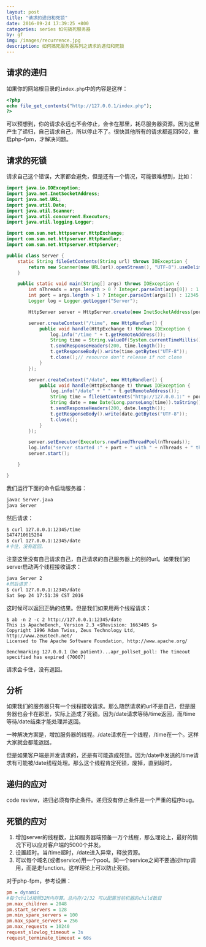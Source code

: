 ```yaml
---
layout: post
title: "请求的递归和死锁"
date: 2016-09-24 17:39:25 +800
categories: series 如何搞死服务器
by: gf
img: /images/recurrence.jpg
description: 如何搞死服务器系列之请求的递归和死锁
---
```


## 请求的递归

如果你的网站根目录的`index.php`中的内容是这样：

```php
<?php
echo file_get_contents("http://127.0.0.1/index.php");
?>
```

可以预想到，你的请求永远也不会停止，会卡在那里，耗尽服务器资源。因为这里产生了递归，自己请求自己，所以停止不了。很快其他所有的请求都返回502，重启php-fpm，才解决问题。

## 请求的死锁

请求自己这个错误，大家都会避免，但是还有一个情况，可能很难想到，比如：

```java
import java.io.IOException;
import java.net.InetSocketAddress;
import java.net.URL;
import java.util.Date;
import java.util.Scanner;
import java.util.concurrent.Executors;
import java.util.logging.Logger;

import com.sun.net.httpserver.HttpExchange;
import com.sun.net.httpserver.HttpHandler;
import com.sun.net.httpserver.HttpServer;

public class Server {
	static String fileGetContents(String url) throws IOException {
		return new Scanner(new URL(url).openStream(), "UTF-8").useDelimiter("\\A").next();
	}

	public static void main(String[] args) throws IOException {
		int nThreads = args.length > 0 ? Integer.parseInt(args[0]) : 1;
		int port = args.length > 1 ? Integer.parseInt(args[1]) : 12345;
		Logger log = Logger.getLogger("Server");

		HttpServer server = HttpServer.create(new InetSocketAddress(port), 0);

		server.createContext("/time", new HttpHandler() {
			public void handle(HttpExchange t) throws IOException {
				log.info("/time " + t.getRemoteAddress());
				String time = String.valueOf(System.currentTimeMillis());
				t.sendResponseHeaders(200, time.length());
				t.getResponseBody().write(time.getBytes("UTF-8"));
				t.close();// resource don't release if not close
			}
		});

		server.createContext("/date", new HttpHandler() {
			public void handle(HttpExchange t) throws IOException {
				log.info("/date" + " " + t.getRemoteAddress());
				String time = fileGetContents("http://127.0.0.1:" + port + "/time");
				String date = new Date(Long.parseLong(time)).toString();
				t.sendResponseHeaders(200, date.length());
				t.getResponseBody().write(date.getBytes("UTF-8"));
				t.close();
			}
		});

		server.setExecutor(Executors.newFixedThreadPool(nThreads));
		log.info("server started :" + port + " with " + nThreads + " threads");
		server.start();

	}

}

```

我们运行下面的命令启动服务器：

```bash
javac Server.java
java Server
```

然后请求：

```bash
$ curl 127.0.0.1:12345/time
1474710615204
$ curl 127.0.0.1:12345/date
#卡住，没有返回。
```

注意这里没有自己请求自己，自己请求的自己服务器上的别的url。如果我们的server启动两个线程接收请求：

```bash
java Server 2
#然后请求：
$ curl 127.0.0.1:12345/date
Sat Sep 24 17:51:39 CST 2016
```

这时候可以返回正确的结果。但是我们如果用两个线程请求：

```
$ ab -n 2 -c 2 http://127.0.0.1:12345/date
This is ApacheBench, Version 2.3 <$Revision: 1663405 $>
Copyright 1996 Adam Twiss, Zeus Technology Ltd, http://www.zeustech.net/
Licensed to The Apache Software Foundation, http://www.apache.org/

Benchmarking 127.0.0.1 (be patient)...apr_pollset_poll: The timeout specified has expired (70007)

```

请求会卡住，没有返回。


## 分析

如果我们的服务器只有一个线程接收请求。那么随然请求的url不是自己，但是服务器也会卡在那里，实际上造成了死锁。因为/date请求等待/time返回，而/time等待/date结束才能处理并返回。

一种解决方案是，增加服务器的线程。/date请求在一个线程，/time在一个。这样大家就会都能返回。

但是如果客户端是并发请求的，还是有可能造成死锁。因为/date中发送的/time请求有可能被/date线程处理。那么这个线程肯定死锁，废掉，直到超时。

## 递归的应对

code review，递归必须有停止条件。递归没有停止条件是一个严重的程序bug。

## 死锁的应对

1. 增加server的线程数，比如服务器端预备一万个线程，那么理论上，最好的情况下可以应对客户端的5000个并发。
2. 设置超时。当/time超时，/date进入异常，释放资源。
3. 可以每个域名(或者service)用一个pool。同一个service之间不要通过http调用，而是走function。这样理论上可以防止死锁。

对于php-fpm，参考设置：

```ini
pm = dynamic
#每个child按照32M内存算。总内存/2/32 可以配置当前机器的child数目
pm.max_children = 2048
pm.start_servers = 128
pm.min_spare_servers = 100
pm.max_spare_servers = 256
pm.max_requests = 10240
request_slowlog_timeout = 3s
request_terminate_timeout = 60s
```
